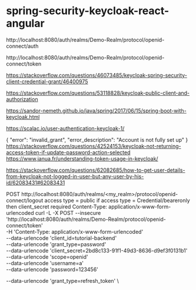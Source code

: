 # spring-security-keycloak-react-angular

http://localhost:8080/auth/realms/Demo-Realm/protocol/openid-connect/auth

http://localhost:8080/auth/realms/Demo-Realm/protocol/openid-connect/token

https://stackoverflow.com/questions/46073485/keycloak-spring-security-client-credential-grant/46400975

https://stackoverflow.com/questions/53118828/keycloak-public-client-and-authorization

https://sandor-nemeth.github.io/java/spring/2017/06/15/spring-boot-with-keycloak.html

https://scalac.io/user-authentication-keycloak-1/

{ "error": "invalid_grant", "error_description": "Account is not fully set up" }
https://stackoverflow.com/questions/42524153/keycloak-not-returning-access-token-if-update-password-action-selected
https://www.janua.fr/understanding-token-usage-in-keycloak/

https://stackoverflow.com/questions/62082685/how-to-get-user-details-from-keycloak-not-logged-in-user-but-any-user-by-his-id/62083431#62083431

POST http://localhost:8080/auth/realms/<my_realm>/protocol/openid-connect/logout
access type = public
if access type = Credential/beareronly then client_secret required
Content-Type: application/x-www-form-urlencoded
curl -L -X POST  --insecure 'http://localhost:8080/auth/realms/Demo-Realm/protocol/openid-connect/token' \
-H 'Content-Type: application/x-www-form-urlencoded' \
--data-urlencode 'client_id=tutorial-backend' \
--data-urlencode 'grant_type=password' \
--data-urlencode 'client_secret=2bd8c133-91f1-49d3-8636-d9ef3f0131b1' \
--data-urlencode 'scope=openid' \
--data-urlencode 'username=a' \
--data-urlencode 'password=123456'

--data-urlencode 'grant_type=refresh_token' \
